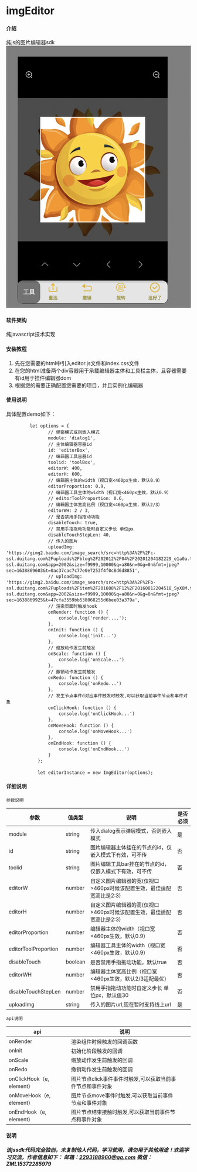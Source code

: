 # imgEditor

#### 介绍
纯js的图片编辑器sdk
![输入图片说明](editorSDK/%E6%88%AA%E5%B1%8F2022-03-12%20%E4%B8%8B%E5%8D%8811.47.49.png)

#### 软件架构
纯javascript技术实现


#### 安装教程

1. 先在您需要的html中引入editor.js文件和index.css文件
2. 在您的html准备两个div容器用于承载编辑器主体和工具栏主体，且容器需要有id用于挂件编辑器dom
3. 根据您的需要正确配置您需要的项目，并且实例化编辑器

#### 使用说明
具体配置demo如下：
```
         let options = {
                // 弹窗模式或则嵌入模式
                module: 'dialog1',
                // 主体编辑器容器id
                id: 'editorBox',
                // 编辑器工具容器id
                toolid: 'toolBox',
                editorW: 400,
                editorH: 600,
                // 编辑器主体的width（视口宽<460px生效，默认0.9）
                editorProportion: 0.9,
                // 编辑器工具主体的width（视口宽<460px生效，默认0.9）
                // editorToolProportion: 0.6,
                // 编辑器主体宽高比例（视口宽<460px生效，默认2/3）
                editorWH: 2 / 3,
                // 是否禁用手指拖动功能
                disableTouch: true,
                // 禁用手指拖动功能时自定义步长 单位px
                disableTouchStepLen: 40,
                // 传入的图片
                uploadImg: 'https://gimg2.baidu.com/image_search/src=http%3A%2F%2Fc-ssl.duitang.com%2Fuploads%2Fblog%2F202012%2F04%2F20201204182229_e1a0a.thumb.1000_0.jpeg&refer=http%3A%2F%2Fc-ssl.duitang.com&app=2002&size=f9999,10000&q=a80&n=0&g=0n&fmt=jpeg?sec=1638869603&t=0ac37cac7c77e0e7253f4f0c8d6d8851',
                // uploadImg: 'https://gimg2.baidu.com/image_search/src=http%3A%2F%2Fb-ssl.duitang.com%2Fuploads%2Fitem%2F201608%2F12%2F20160812204518_SyX8M.thumb.700_0.jpeg&refer=http%3A%2F%2Fb-ssl.duitang.com&app=2002&size=f9999,10000&q=a80&n=0&g=0n&fmt=jpeg?sec=1638869925&t=47cfa3559bb538068255d6bee03a379a',
                // 渲染页面时触发hook
                onRender: function () { 
                    console.log('render....');
                },
                onInit: function () { 
                    console.log('init...')
                },
                // 缩放动作发生前触发
                onScale: function () { 
                    console.log('onScale...')
                },
                // 撤销动作发生前触发
                onRedo: function () { 
                    console.log('onRedo...')
                },
                // 发生节点事件d对应事件触发时触发,可以获取当前事件节点和事件对象
                onClickHook: function () {
                    console.log('onClickHook...')
                },
                onMoveHook: function () {
                    console.log('onMoveHook...')
                },
                onEndHook: function () {
                    console.log('onEndHook...')
                }
            };

            let editorInstance = new ImgEditor(options);
```


#### 详细说明
    参数说明
|  参数 |  值类型 | 说明  |  是否必须 |
|---|---|---|---|
| module |  string |  传入dialog表示弹层模式，否则嵌入模式 |  是 |
|  id |  string |  图片编辑器主体挂在的节点的id，仅嵌入模式下有效，可不传 | 否  |
|  toolid |  string |  图片编辑工具bar挂在的节点的id，仅嵌入模式下有效，可不传 | 否  |
|  editorW |  number |  自定义图片编辑器的宽(仅视口>460px时候该配置生效，最佳适配宽高比是2:3) | 否  |
|  editorH |  number |  自定义图片编辑器的高(仅视口>460px时候该配置生效，最佳适配宽高比是2:3) | 否  |
|  editorProportion |  number |  编辑器主体的width（视口宽<460px生效，默认0.9） | 否  |
|  editorToolProportion |  number |  编辑器工具主体的width（视口宽<460px生效，默认0.9） | 否  |
|  disableTouch |  boolean |  是否禁用手指拖动功能，默认true | 否  |
|  editorWH |  number | 编辑器主体宽高比例（视口宽<460px生效，默认2/3适配最优） | 否  |
|  disableTouchStepLen |  number | 禁用手指拖动功能时自定义步长 单位px，默认值30 | 否  |
|  uploadImg |  string | 传入的图片url,现在暂时支持线上url | 是  |



    api说明
|  api |  说明  |  |   |
|---|---|---|---|
| onRender |  渲染组件时候触发的回调函数 |  |   |
|  onInit | 初始化阶段触发的回调  |   |   |
|  onScale | 缩放动作发生前触发的回调  |   |   |
|  onRedo | 撤销动作发生前触发的回调  |   |   |
|  onClickHook（e, element） |图片节点click事件事件时触发,可以获取当前事件节点和事件对象  |   |   |
|  onMoveHook（e, element） |图片节点move事件时触发,可以获取当前事件节点和事件对象  |   |   |
|  onEndHook（e, element） |图片节点结束接触时触发,可以获取当前事件节点和事件对象  |   |   |


#### 说明
 _**该jssdk代码完全独创，未复制他人代码，学习使用，请勿用于其他用途！欢迎学习交流，作者信息如下：
邮箱：2293188960@qq.com
微信：ZML15372285979**_ 

